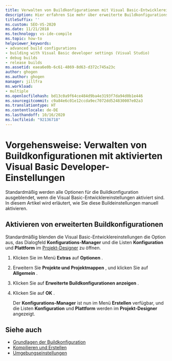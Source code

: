 ```yaml
---
title: Verwalten von Buildkonfigurationen mit Visual Basic-Entwicklereinstellungen
description: Hier erfahren Sie mehr über erweiterte Buildkonfigurationsoptionen, die ausgeblendet werden, wenn die Visual Basic-Entwicklereinstellungen angewendet werden. Außerdem wird erläutert, wie Sie diese Buildeinstellungen manuell aktivieren.
titleSuffix: ''
ms.custom: SEO-VS-2020
ms.date: 11/21/2018
ms.technology: vs-ide-compile
ms.topic: how-to
helpviewer_keywords:
- advanced build configurations
- building with Visual Basic developer settings (Visual Studio)
- debug builds
- release builds
ms.assetid: eaea6e0b-6c61-4869-8d63-d372c745a23c
author: ghogen
ms.author: ghogen
manager: jillfra
ms.workload:
- multiple
ms.openlocfilehash: bd13c0a9f64ce484d9ba4e3193f7da94d0b1e446
ms.sourcegitcommit: c9a84e6c01e12ccda9ec7072dd524830007e02a3
ms.translationtype: HT
ms.contentlocale: de-DE
ms.lasthandoff: 10/16/2020
ms.locfileid: "92136718"
---
```

# <a name="how-to-manage-build-configurations-with-visual-basic-developer-settings-applied"></a>Vorgehensweise: Verwalten von Buildkonfigurationen mit aktivierten Visual Basic Developer-Einstellungen

Standardmäßig werden alle Optionen für die Buildkonfiguration ausgeblendet, wenn die Visual Basic-Entwicklereinstellungen aktiviert sind. In diesem Artikel wird erläutert, wie Sie diese Buildeinstellungen manuell aktivieren.

## <a name="enable-advanced-build-configurations"></a>Aktivieren von erweiterten Buildkonfigurationen

Standardmäßig blenden die Visual Basic-Entwicklereinstellungen die Option aus, das Dialogfeld **Konfigurations-Manager** und die Listen **Konfiguration** und **Plattform** im [Projekt-Designer](../ide/reference/application-page-project-designer-visual-basic.md) zu öffnen.

1. Klicken Sie im Menü **Extras** auf **Optionen** .

2. Erweitern Sie **Projekte und Projektmappen** , und klicken Sie auf **Allgemein** .

3. Klicken Sie auf **Erweiterte Buildkonfigurationen anzeigen** .

4. Klicken Sie auf **OK** .

     Der **Konfigurations-Manager** ist nun im Menü **Erstellen** verfügbar, und die Listen **Konfiguration** und **Plattform** werden im **Projekt-Designer** angezeigt.

## <a name="see-also"></a>Siehe auch

- [Grundlagen der Buildkonfiguration](../ide/understanding-build-configurations.md)
- [Kompilieren und Erstellen](../ide/compiling-and-building-in-visual-studio.md)
- [Umgebungseinstellungen](../ide/environment-settings.md)
